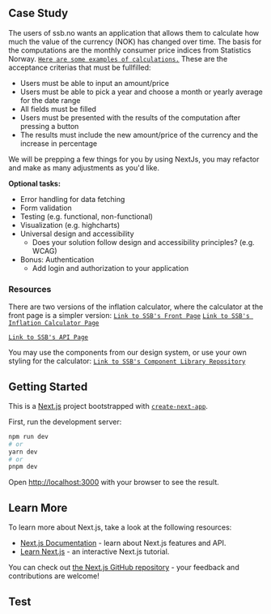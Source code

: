 ## Case Study

The users of ssb.no wants an application that allows them to calculate how much the value of the currency (NOK) has changed over time. The basis for the computations are the monthly consumer price indices from Statistics Norway. [`Here are some examples of calculations.`](https://www.ssb.no/priser-og-prisindekser/regneeksempler#Utregning_av_prosentvis_endring) These are the acceptance criterias that must be fullfilled:

- Users must be able to input an amount/price
- Users must be able to pick a year and choose a month or yearly average for the date range
- All fields must be filled
- Users must be presented with the results of the computation after pressing a button
- The results must include the new amount/price of the currency and the increase in percentage

We will be prepping a few things for you by using NextJs, you may refactor and make as many adjustments as you'd like.

**Optional tasks:**

- Error handling for data fetching
- Form validation
- Testing (e.g. functional, non-functional)
- Visualization (e.g. highcharts)
- Universal design and accessibility
  - Does your solution follow design and accessibility principles? (e.g. WCAG)
- Bonus: Authentication
  - Add login and authorization to your application

### Resources

There are two versions of the inflation calculator, where the calculator at the front page is a simpler version:
[`Link to SSB's Front Page`](https://www.ssb.no/)
[`Link to SSB's Inflation Calculator Page`](https://www.ssb.no/kalkulatorer/priskalkulator)

[`Link to SSB's API Page`](https://www.ssb.no/api)

You may use the components from our design system, or use your own styling for the calculator:
[`Link to SSB's Component Library Repository`](https://github.com/statisticsnorway/ssb-component-library)

## Getting Started

This is a [Next.js](https://nextjs.org/) project bootstrapped with [`create-next-app`](https://github.com/vercel/next.js/tree/canary/packages/create-next-app).

First, run the development server:

```bash
npm run dev
# or
yarn dev
# or
pnpm dev
```

Open [http://localhost:3000](http://localhost:3000) with your browser to see the result.

## Learn More

To learn more about Next.js, take a look at the following resources:

- [Next.js Documentation](https://nextjs.org/docs) - learn about Next.js features and API.
- [Learn Next.js](https://nextjs.org/learn) - an interactive Next.js tutorial.

You can check out [the Next.js GitHub repository](https://github.com/vercel/next.js/) - your feedback and contributions are welcome!

## Test
